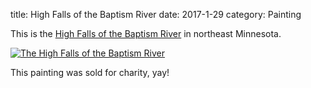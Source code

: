 title: High Falls of the Baptism River
date: 2017-1-29
category: Painting

This is the [High Falls of the Baptism River](http://www.gowaterfalling.com/waterfalls/baptismhigh.shtml) in northeast Minnesota.

<a href="/images/paintings/January_29_2017-High_Falls.jpg"><img src="/images/paintings/small-January_29_2017-High_Falls.jpg" alt="The High Falls of the Baptism River" class="center" /></a>

This painting was sold for charity, yay!
